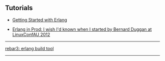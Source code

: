 
## Tutorials

* [Getting Started with Erlang](./getting-started-with-erlang/README.md)

* [Erlang in Prod: I wish I'd known when I started by Bernard Duggan at LinuxConfAU 2012](./bernard-duggan--erlang-in-prod-i-wish-i-had-when-started.md)

---

[rebar3: erlang build tool](https://github.com/erlang/rebar3)

---
